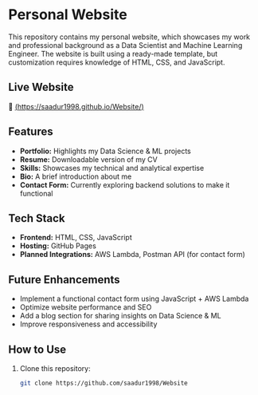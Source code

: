 # Personal Website  

This repository contains my personal website, which showcases my work and professional background as a Data Scientist and Machine Learning Engineer. The website is built using a ready-made template, but customization requires knowledge of HTML, CSS, and JavaScript.  

## Live Website  
🔗 [(https://saadur1998.github.io/Website/)](#)

## Features  
- **Portfolio:** Highlights my Data Science & ML projects  
- **Resume:** Downloadable version of my CV  
- **Skills:** Showcases my technical and analytical expertise  
- **Bio:** A brief introduction about me  
- **Contact Form:** Currently exploring backend solutions to make it functional  

## Tech Stack  
- **Frontend:** HTML, CSS, JavaScript  
- **Hosting:** GitHub Pages  
- **Planned Integrations:** AWS Lambda, Postman API (for contact form)  

## Future Enhancements  
- Implement a functional contact form using JavaScript + AWS Lambda  
- Optimize website performance and SEO  
- Add a blog section for sharing insights on Data Science & ML  
- Improve responsiveness and accessibility  

## How to Use  
1. Clone this repository:  
   ```sh
   git clone https://github.com/saadur1998/Website

